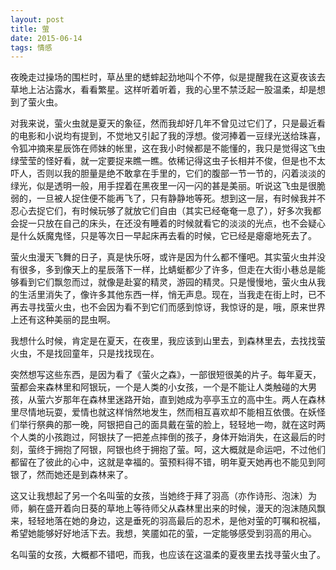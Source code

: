 ```yaml
---
layout: post
title: 萤
date: 2015-06-14
tags: 情感
---
```

夜晚走过操场的围栏时，草丛里的蟋蟀起劲地叫个不停，似是提醒我在这夏夜该去草地上沾沾露水，看看繁星。这样听着听着，我的心里不禁泛起一股温柔，却是想到了萤火虫。

对我来说，萤火虫就是夏天的象征，然而我却好几年不曾见过它们了，只是最近看的电影和小说均有提到，不觉地又引起了我的浮想。俊河捧着一豆绿光送给珠喜，令狐冲摘来星辰饰在师妹的帐里，这在我小时候都是不能懂的，我只是觉得这飞虫绿莹莹的怪好看，就一定要捉来瞧一瞧。依稀记得这虫子长相并不俊，但是也不太吓人，否则以我的胆量是绝不敢拿在手里的，它们的腹部一节一节的，闪着淡淡的绿光，似是透明一般，用手捏着在黑夜里一闪一闪的甚是美丽。听说这飞虫是很脆弱的，一旦被人捉住便不能再飞了，只有静静地等死。想到这一层，有时候我并不忍心去捉它们，有时候玩够了就放它们自由（其实已经奄奄一息了），好多次我都会捉一只放在自己的床头，在还没有睡着的时候就看它的淡淡的光点，也不会疑心是什么妖魔鬼怪，只是等次日一早起床再去看的时候，它已经是瘪瘪地死去了。

萤火虫漫天飞舞的日子，真是快乐呀，或许是因为什么都不懂吧。其实萤火虫并没有很多，多到像天上的星辰落下一样，比蜻蜓都少了许多，但走在大街小巷总是能够看到它们飘忽而过，就像是赴宴的精灵，游园的精灵。只是慢慢地，萤火虫从我的生活里消失了，像许多其他东西一样，悄无声息。现在，当我走在街上时，已不再去寻找萤火虫，也不会因为看不到它们而感到惊讶，我惊讶的是，哦，原来世界上还有这种美丽的昆虫啊。

我想什么时候，肯定是在夏天，在夜里，我应该到山里去，到森林里去，去找找萤火虫，不是找回童年，只是找找现在。

突然想写这些东西，是因为看了《萤火之森》，一部很短很美的片子。每年夏天，萤都会来森林里和阿银玩，一个是人类的小女孩，一个是不能让人类触碰的大男孩，从萤六岁那年在森林里迷路开始，直到她成为亭亭玉立的高中生。两人在森林里尽情地玩耍，爱情也就这样悄然地发生，然而相互喜欢却不能相互依偎。在妖怪们举行祭典的那一晚，阿银把自己的面具戴在萤的脸上，轻轻地一吻，就在这时两个人类的小孩跑过，阿银扶了一把差点摔倒的孩子，身体开始消失，在这最后的时刻，萤终于拥抱了阿银，阿银也终于拥抱了萤。呵，这大概就是命运吧，不过他们都留在了彼此的心中，这就是幸福的。萤预料得不错，明年夏天她再也不能见到阿银了，然而她还是到森林来了。

这又让我想起了另一个名叫萤的女孩，当她终于拜了羽高（亦作诗形、泡沫）为师，躺在盛开着向日葵的草地上等待师父从森林里出来的时候，漫天的泡沫随风飘来，轻轻地落在她的身边，这是垂死的羽高最后的忍术，是他对萤的叮嘱和祝福，希望她能够好好地活下去。我想，笑靥如花的萤，一定能够感受到羽高的用心。

名叫萤的女孩，大概都不错吧，而我，也应该在这温柔的夏夜里去找寻萤火虫了。